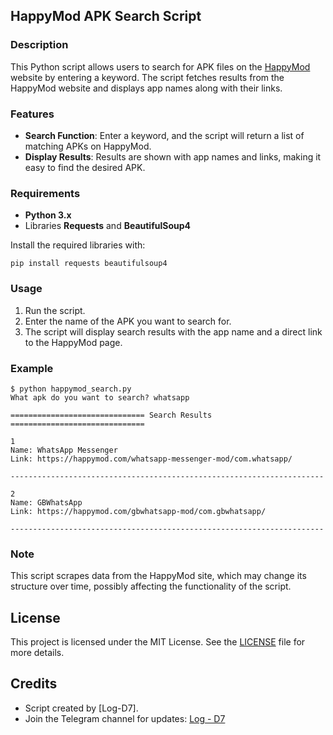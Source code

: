 
## HappyMod APK Search Script

### Description
This Python script allows users to search for APK files on the 
[HappyMod](https://happymod.com) website by entering a keyword. The script 
fetches results from the HappyMod website and displays app names along 
with their links.

### Features
- **Search Function**: Enter a keyword, and the script will return a 
  list of matching APKs on HappyMod.
- **Display Results**: Results are shown with app names and links, 
  making it easy to find the desired APK.

### Requirements
- **Python 3.x**
- Libraries **Requests** and **BeautifulSoup4**

Install the required libraries with:
```
pip install requests beautifulsoup4
```

### Usage
1. Run the script.
2. Enter the name of the APK you want to search for.
3. The script will display search results with the app name and a 
   direct link to the HappyMod page.

### Example
```
$ python happymod_search.py
What apk do you want to search? whatsapp

============================== Search Results ==============================

1
Name: WhatsApp Messenger
Link: https://happymod.com/whatsapp-messenger-mod/com.whatsapp/

----------------------------------------------------------------------

2
Name: GBWhatsApp
Link: https://happymod.com/gbwhatsapp-mod/com.gbwhatsapp/

----------------------------------------------------------------------
```

### Note
This script scrapes data from the HappyMod site, which may change its structure 
over time, possibly affecting the functionality of the script.

## License
This project is licensed under the MIT License. See the [LICENSE](LICENSE) file for more details.

## Credits

- Script created by [Log-D7].
- Join the Telegram channel for updates: [Log - D7](https://t.me/Decode7Channel)


